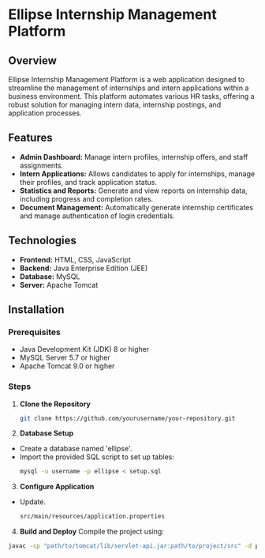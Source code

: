 # Ellipse Internship Management Platform

## Overview
Ellipse Internship Management Platform is a web application designed to streamline the management of internships and intern applications within a business environment. This platform automates various HR tasks, offering a robust solution for managing intern data, internship postings, and application processes.

## Features
- **Admin Dashboard:** Manage intern profiles, internship offers, and staff assignments.
- **Intern Applications:** Allows candidates to apply for internships, manage their profiles, and track application status.
- **Statistics and Reports:** Generate and view reports on internship data, including progress and completion rates.
- **Document Management:** Automatically generate internship certificates and manage authentication of login credentials.

## Technologies
- **Frontend:** HTML, CSS, JavaScript
- **Backend:** Java Enterprise Edition (JEE)
- **Database:** MySQL
- **Server:** Apache Tomcat

## Installation

### Prerequisites
- Java Development Kit (JDK) 8 or higher
- MySQL Server 5.7 or higher
- Apache Tomcat 9.0 or higher

### Steps
1. **Clone the Repository**
   ```bash
   git clone https://github.com/yourusername/your-repository.git

2. **Database Setup**
- Create a database named 'ellipse'.
- Import the provided SQL script to set up tables:
   ```bash
   mysql -u username -p ellipse < setup.sql

3. **Configure Application**
- Update.

   ```bash
   src/main/resources/application.properties

4.  **Build and Deploy**
Compile the project using:

   ```bash
   javac -cp "path/to/tomcat/lib/servlet-api.jar:path/to/project/src" -d path/to/project/build path/to/project/src/**/*.java




